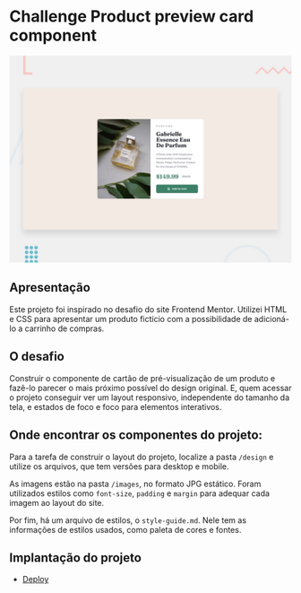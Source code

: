 # Challenge Product preview card component

![Design preview for the Product preview card component coding challenge](./images/desktop-preview.jpg)

## Apresentação

Este projeto foi inspirado no desafio do site Frontend Mentor. Utilizei HTML e CSS para apresentar um produto fictício com a possibilidade de adicioná-lo a carrinho de compras.

## O desafio

Construir o componente de cartão de pré-visualização de um produto e fazê-lo parecer o mais próximo possível do design original. E, quem acessar o projeto conseguir ver um layout responsivo, independente do tamanho da tela, e estados de foco e foco para elementos interativos.

## Onde encontrar os componentes do projeto:

Para a tarefa de construir o layout do projeto, localize a pasta `/design` e utilize os arquivos, que tem versões para desktop e mobile. 

As imagens estão na pasta `/images`, no formato JPG estático. Foram utilizados estilos como `font-size`, `padding` e `margin` para adequar cada imagem ao layout do site. 

Por fim, há um arquivo de estilos, o `style-guide.md`. Nele tem as informações de estilos usados, como paleta de cores e fontes.

## Implantação do projeto

- [Deploy](https://product-preview-card-component-navy.vercel.app/)
